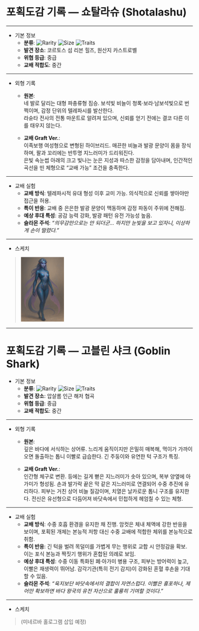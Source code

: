 # 포획도감 기록 — 쇼탈라슈 (Shotalashu)

---

- 기본 정보
  * **분류**:
  ![Rarity](https://badgen.net/badge/Rarity/UNCOMMON/blue?icon=chrome&labelColor=&scale=0.8)
  ![Size](https://badgen.net/badge/Size/LARGE/green?icon=gnome&labelColor=&scale=0.8)
  ![Traits](https://badgen.net/badge/Traits/BEAST/orange?icon=github&labelColor=&scale=0.8)
  * **발견 장소**: 코르토스 섬 리븐 힐즈, 원산지 카스트로벨
  * **위협 등급**: 중급
  * **교배 적합도**: 중간

---

- 외형 기록
  * **원본**:  
  네 발로 달리는 대형 파충류형 짐승. 보석빛 비늘이 청록·보라·남보석빛으로 번쩍이며, 감정 단위의 텔레파시를 발산한다.  
  라슌타 전사의 전통 마운트로 알려져 있으며, 신뢰를 얻기 전에는 결코 다른 이를 태우지 않는다.  

  * **교배 Graft Ver.**:  
  이족보행 여성형으로 변형된 하이브리드. 매끈한 비늘과 발광 문양이 몸을 장식하며, 팔과 꼬리에는 반투명 지느러미가 드리워진다.  
  은빛 속눈썹 아래의 크고 빛나는 눈은 지성과 따스한 감정을 담아내며, 인간적인 곡선을 띤 체형으로 “교배 가능” 조건을 충족한다.  

---

- 교배 실험
  * **교배 방식**: 텔레파시적 유대 형성 이후 교미 가능. 의식적으로 신뢰를 쌓아야만 접근을 허용.  
  * **특이 반응**: 교배 중 은은한 발광 문양이 맥동하며 감정 파동이 주위에 전해짐.  
  * **예상 후대 특성**: 공감 능력 강화, 발광 패턴 유전 가능성 높음.  
  * **슬라몬 주석**: *“의무감만으로는 안 되더군… 하지만 눈빛을 보고 있자니, 이상하게 손이 떨렸다.”*  

---

- 스케치
><img alt="Shotalashu" title="Shotalashu" src="Shotalashu.PNG" style="width: 25%; height: auto;">

---

# 포획도감 기록 — 고블린 샤크 (Goblin Shark)

- 기본 정보  
  * **분류**: 
  ![Rarity](https://badgen.net/badge/Rarity/UNCOMMON/blue?icon=chrome&labelColor=&scale=0.8)
  ![Size](https://badgen.net/badge/Size/LARGE/green?icon=gnome&labelColor=&scale=0.8)
  ![Traits](https://badgen.net/badge/Traits/ANIMAL%20AQUATIC/orange?icon=github&labelColor=&scale=0.8)
  * **발견 장소**: 압살롬 인근 해저 협곡  
  * **위협 등급**: 중급  
  * **교배 적합도**: 중간  

---

- 외형 기록  
  * **원본**:  
  깊은 바다에 서식하는 상어류. 느리게 움직이지만 은밀히 매복해, 먹이가 가까이 오면 돌출하는 톱니 이빨로 급습한다. 긴 주둥이와 유연한 턱 구조가 특징.  

  * **교배 Graft Ver.**:  
  인간형 체구로 변환. 등에는 길게 뻗은 지느러미가 솟아 있으며, 복부 양옆에 아가미가 형성됨. 손과 발가락 끝은 막 같은 지느러미로 연결되어 수중 추진에 유리하다. 피부는 거친 상어 비늘 질감이며, 치열은 날카로운 톱니 구조를 유지한다. 전신은 유선형으로 다듬어져 바닷속에서 민첩하게 헤엄칠 수 있는 체형.  

---

- 교배 실험  
  * **교배 방식**: 수중 호흡 환경을 유지한 채 진행. 암컷은 체내 체액에 강한 반응을 보이며, 포획된 개체는 본능적 저항 대신 수중 교배에 적합한 체위를 본능적으로 취함.  
  * **특이 반응**: 긴 턱을 벌려 목덜미를 가볍게 무는 행위로 교합 시 안정감을 확보. 이는 포식 본능과 짝짓기 행위가 혼합된 의례로 보임.  
  * **예상 후대 특성**: 수중 이동 특화된 폐·아가미 병용 구조, 피부는 방어력이 높고, 이빨은 재생력이 뛰어남. 감각기관(특히 전기 감지)이 강화된 혼혈 후손을 기대할 수 있음.  
  * **슬라몬 주석**: *“육지보단 바닷속에서의 결합이 자연스럽다. 이빨은 흉포하나, 제어만 확보하면 바다 왕국의 유전 자산으로 훌륭히 기여할 것이다.”*  

---

- 스케치  
>(미네르바 홀로그램 삽입 예정)

